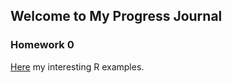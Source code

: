 ## Welcome to My Progress Journal

### Homework 0

[Here](https://bu-ie-582.github.io/fall20-fatmadumlupinar/example_homework_0.html) my interesting R examples.
